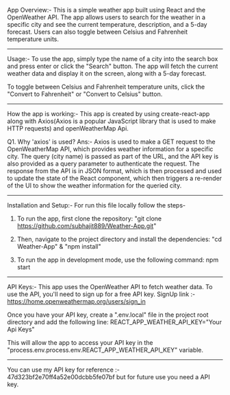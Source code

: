 
App Overview:-
This is a simple weather app built using React and the OpenWeather API. The app allows users to search for the weather in a specific city and see the current temperature, description, and a 5-day forecast. Users can also toggle between Celsius and Fahrenheit temperature units.

***************************************************************************************************************************************************************************************

Usage:-
To use the app, simply type the name of a city into the search box and press enter or click the "Search" button. The app will fetch the current weather data and display it on the screen, along with a 5-day forecast.

To toggle between Celsius and Fahrenheit temperature units, click the "Convert to Fahrenheit" or "Convert to Celsius" button.

***************************************************************************************************************************************************************************************

How the app is working:-
This app is created by using create-react-app along with Axios(Axios is a popular JavaScript library that is used to make HTTP requests) 
and openWeatherMap Api.

Q1. Why 'axios' is used?
Ans:- Axios is used to make a GET request to the OpenWeatherMap API, which provides weather information for a specific city. The query (city name) is passed as part of the URL, and the API key is also provided as a query parameter to authenticate the request. The response from the API is in JSON format, which is then processed and used to update the state of the React component, which then triggers a re-render of the UI to show the weather information for the queried city.

***************************************************************************************************************************************************************************************

Installation and Setup:-
For run this file locally follow the steps-
1. To run the app, first clone the repository: 
    "git clone https://github.com/subhajit889/Weather-App.git"
    
2. Then, navigate to the project directory and install the dependencies:
    "cd Weather-App" & "npm install"
    
3. To run the app in development mode, use the following command:
    npm start

***************************************************************************************************************************************************************************************

API Keys:-
This app uses the OpenWeather API to fetch weather data. To use the API, you'll need to sign up for a free API key.
SignUp link :- https://home.openweathermap.org/users/sign_in

Once you have your API key, create a ".env.local" file in the project root directory and add the following line:
    REACT_APP_WEATHER_API_KEY="Your Api Keys"

This will allow the app to access your API key in the "process.env.process.env.REACT_APP_WEATHER_API_KEY" variable.

***************************************************************************************************************************************************************************************

You can use my API key for reference :- 47d323bf2e70ff4a52e00dcbb5fe07bf
but for future use you need a API key.
